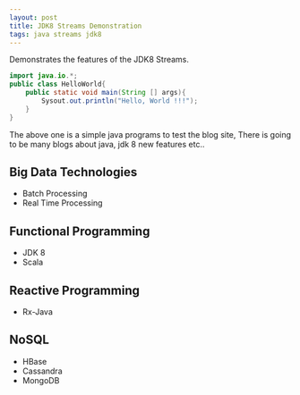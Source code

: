 ```yaml
---
layout: post
title: JDK8 Streams Demonstration
tags: java streams jdk8
---
```


Demonstrates the features of the JDK8 Streams.

```java
import java.io.*;
public class HelloWorld{
    public static void main(String [] args){
        Sysout.out.println("Hello, World !!!");
    }
}
```
<!--more-->

The above one is a simple java programs to test the blog site,
There is going to be many blogs about java, jdk 8 new features etc..

## Big Data Technologies
* Batch Processing
* Real Time Processing

## Functional Programming
* JDK 8
* Scala

## Reactive Programming
* Rx-Java

## NoSQL
* HBase
* Cassandra
* MongoDB